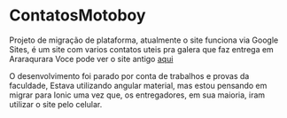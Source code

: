 # ContatosMotoboy

Projeto de migração de plataforma, atualmente o site funciona via Google Sites, é um site com varios contatos uteis pra galera que faz entrega em Araraqurara
Voce pode ver o site antigo <a href="https://sites.google.com/view/contatos-ifood" target="_blank">aqui</a>

O desenvolvimento foi parado por conta de trabalhos e provas da faculdade, Estava utilizando angular material, mas estou pensando em migrar para Ionic uma vez que, os entregadores, em sua maioria, iram utilizar o site pelo celular.
